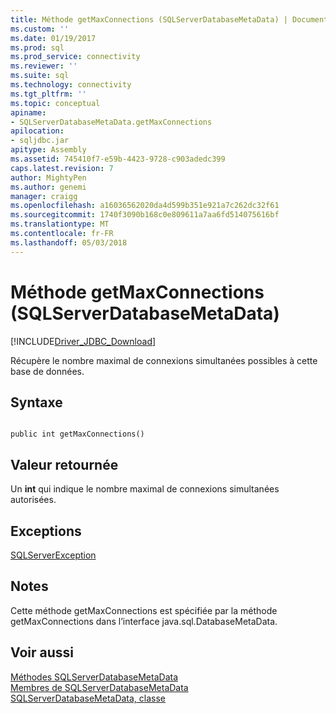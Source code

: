 ```yaml
---
title: Méthode getMaxConnections (SQLServerDatabaseMetaData) | Documents Microsoft
ms.custom: ''
ms.date: 01/19/2017
ms.prod: sql
ms.prod_service: connectivity
ms.reviewer: ''
ms.suite: sql
ms.technology: connectivity
ms.tgt_pltfrm: ''
ms.topic: conceptual
apiname:
- SQLServerDatabaseMetaData.getMaxConnections
apilocation:
- sqljdbc.jar
apitype: Assembly
ms.assetid: 745410f7-e59b-4423-9728-c903adedc399
caps.latest.revision: 7
author: MightyPen
ms.author: genemi
manager: craigg
ms.openlocfilehash: a16036562020da4d599b351e921a7c262dc32f61
ms.sourcegitcommit: 1740f3090b168c0e809611a7aa6fd514075616bf
ms.translationtype: MT
ms.contentlocale: fr-FR
ms.lasthandoff: 05/03/2018
---
```

# <a name="getmaxconnections-method-sqlserverdatabasemetadata"></a>Méthode getMaxConnections (SQLServerDatabaseMetaData)
[!INCLUDE[Driver_JDBC_Download](../../../includes/driver_jdbc_download.md)]

  Récupère le nombre maximal de connexions simultanées possibles à cette base de données.  
  
## <a name="syntax"></a>Syntaxe  
  
```  
  
public int getMaxConnections()  
```  
  
## <a name="return-value"></a>Valeur retournée  
 Un **int** qui indique le nombre maximal de connexions simultanées autorisées.  
  
## <a name="exceptions"></a>Exceptions  
 [SQLServerException](../../../connect/jdbc/reference/sqlserverexception-class.md)  
  
## <a name="remarks"></a>Notes  
 Cette méthode getMaxConnections est spécifiée par la méthode getMaxConnections dans l’interface java.sql.DatabaseMetaData.  
  
## <a name="see-also"></a>Voir aussi  
 [Méthodes SQLServerDatabaseMetaData](../../../connect/jdbc/reference/sqlserverdatabasemetadata-methods.md)   
 [Membres de SQLServerDatabaseMetaData](../../../connect/jdbc/reference/sqlserverdatabasemetadata-members.md)   
 [SQLServerDatabaseMetaData, classe](../../../connect/jdbc/reference/sqlserverdatabasemetadata-class.md)  
  
  
